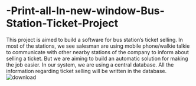 # -Print-all-In-new-window-Bus-Station-Ticket-Project
This project is aimed to build a software for bus station’s ticket selling. In most of the stations, we see salesman are using mobile phone/walkie talkie to communicate with other nearby stations of the company to inform about selling a ticket. But we are aiming to build an automatic solution for making the job easier. In our system, we are using a central database. All the information regarding ticket selling will be written in the database. 
![download](https://user-images.githubusercontent.com/86506636/155289816-39970f4d-66e3-4faf-9145-ec0021f0a2a1.gif)
